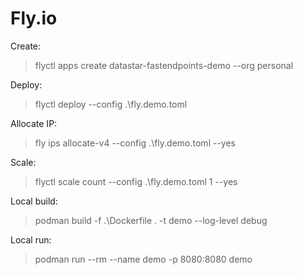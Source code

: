 # Fly.io

Create:
> flyctl apps create datastar-fastendpoints-demo --org personal

Deploy:
> flyctl deploy --config .\fly.demo.toml

Allocate IP:
> fly ips allocate-v4 --config .\fly.demo.toml --yes

Scale:
> flyctl scale count --config .\fly.demo.toml 1 --yes

Local build:
> podman build -f .\Dockerfile . -t demo --log-level debug

Local run: 
> podman run --rm --name demo -p 8080:8080 demo
